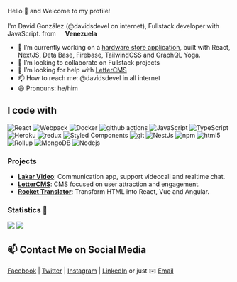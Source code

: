 <p>Hello 👋 and Welcome to my profile! </br></br> I'm David González (@davidsdevel on internet), Fullstack developer with JavaScript. from <img src="https://cdn-icons-png.flaticon.com/128/5922/5922025.png" width="13"/> <b>Venezuela</b></p>

- 🔭 I’m currently working on a [hardware store application](https://github.com/davidsdevel/product-management), built with React, NextJS, Deta Base, Firebase, TailwindCSS and GraphQL Yoga.
- 👯 I’m looking to collaborate on Fullstack projects
- 🤔 I’m looking for help with [LetterCMS](https://github.com/lettercms/lettercms)
- 📫 How to reach me: @davidsdevel in all internet
- 😄 Pronouns: he/him
<!-- - 🔭 I’m currently working on a video call app, built with WebRTC, React, NextJS, MongoDB, Socket.IO and Express.
- 🌱 I’m currently learning ...
- 👯 I’m looking to collaborate on ...
- 🤔 I’m looking for help with [LetterCMS](https://github.com/lettercms/lettercms)
- 💬 Ask me about ...
- 📫 How to reach me: @davidsdevel in all internet
- 😄 Pronouns: ...
- ⚡ Fun fact: ...
-->

## I code with
<p>
  <img alt="React" src="https://img.shields.io/badge/-React-45b8d8?style=flat-square&logo=react&logoColor=white" />
  <img alt="Webpack" src="https://img.shields.io/badge/-Webpack-8DD6F9?style=flat-square&logo=webpack&logoColor=white" /> 
  <img alt="Docker" src="https://img.shields.io/badge/-NextJS-black?style=flat-square&logo=nextdotjs&logoColor=white" />
  <img alt="github actions" src="https://img.shields.io/badge/-Github_Actions-2088FF?style=flat-square&logo=github-actions&logoColor=white" />
  <img alt="JavaScript" src="https://img.shields.io/badge/-JavaScript-F0DB4F?style=flat-square&logo=javascript&logoColor=white" />
  <img alt="TypeScript" src="https://img.shields.io/badge/-TypeScript-007ACC?style=flat-square&logo=typescript&logoColor=white" />
  <img alt="Heroku" src="https://img.shields.io/badge/-Heroku-430098?style=flat-square&logo=heroku&logoColor=white" />
  <img alt="redux" src="https://img.shields.io/badge/-Redux-764ABC?style=flat-square&logo=redux&logoColor=white" />
  <img alt="Styled Components" src="https://img.shields.io/badge/-TailwindCSS-38bdf8?style=flat-square&logo=tailwindcss&logoColor=white" />
  <img alt="git" src="https://img.shields.io/badge/-Git-F05032?style=flat-square&logo=git&logoColor=white" />
  <img alt="NestJs" src="https://img.shields.io/badge/-ExpressJS-ea2845?style=flat-square&logo=express&logoColor=white" />
  <img alt="npm" src="https://img.shields.io/badge/-NPM-CB3837?style=flat-square&logo=npm&logoColor=white" />
  <img alt="html5" src="https://img.shields.io/badge/-HTML5-E34F26?style=flat-square&logo=html5&logoColor=white" />
  <img alt="Rollup" src="https://img.shields.io/badge/-Jest-EC4A3F?style=flat-square&logo=jest&logoColor=white" />
  <img alt="MongoDB" src="https://img.shields.io/badge/-MongoDB-13aa52?style=flat-square&logo=mongodb&logoColor=white" />
  <img alt="Nodejs" src="https://img.shields.io/badge/-Nodejs-43853d?style=flat-square&logo=Node.js&logoColor=white" />
</p>

### Projects

- [**Lakar Video**](https://lakar-video.vercel.app): Communication app, support videocall and realtime chat.
- [**LetterCMS**](https://lettercms.vercel.app): CMS focused on user attraction and engagement.
- [**Rocket Translator**](https://www.npmjs.com/package/rocket-translator): Transform HTML into React, Vue and Angular.

### Statistics 🧐

![](https://github-readme-stats.vercel.app/api?username=davidsdevel)
![](https://github-readme-stats.vercel.app/api/top-langs/?username=davidsdevel&layout=compact)

## 📫 Contact Me on Social Media

[Facebook](https://www.facebook.com/davidsdevel) | [Twitter](https://www.twitter.com/davidsdevel) | [Instagram](https://www.instagram.com/davidsdevel) | [LinkedIn](https://www.linkedin.com/in/davidsdevel) or just ✉️ [Email](mailto:davidsdevel@gmail.com)
